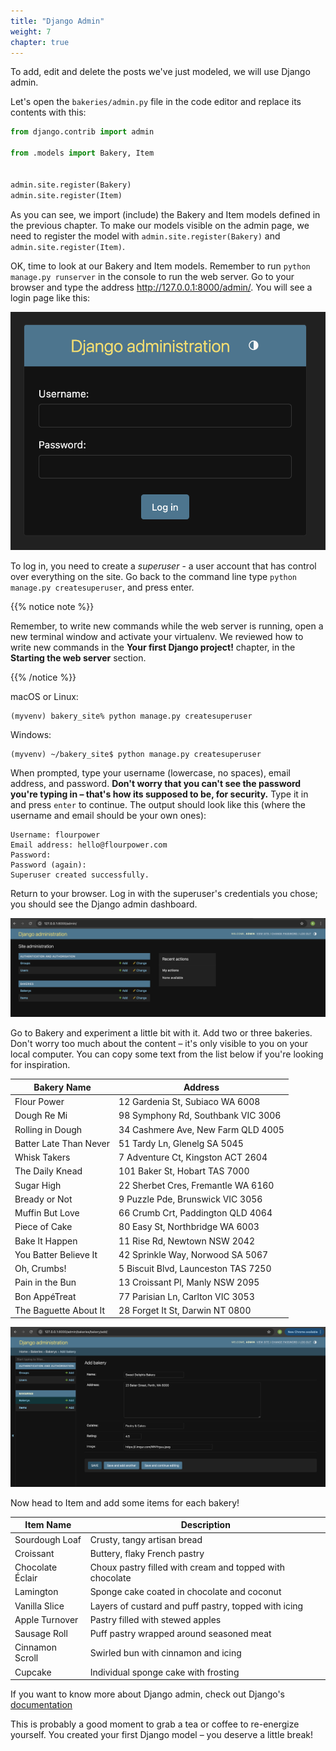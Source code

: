 ```yaml
---
title: "Django Admin"
weight: 7
chapter: true
---
```


To add, edit and delete the posts we've just modeled, we will use Django admin.

Let's open the `bakeries/admin.py` file in the code editor and replace its contents with this:


```python
from django.contrib import admin

from .models import Bakery, Item


admin.site.register(Bakery)
admin.site.register(Item)

```

As you can see, we import (include) the Bakery and Item models defined in the previous chapter. To make our models visible on the admin page, we need to register the model with `admin.site.register(Bakery)` and `admin.site.register(Item)`.

OK, time to look at our Bakery and Item models. Remember to run `python manage.py runserver` in the console to run the web server. Go to your browser and type the address http://127.0.0.1:8000/admin/. You will see a login page like this:

![Login page](images/login_page.png)

To log in, you need to create a *superuser* - a user account that has control over everything on the site. Go back to the command line type `python manage.py createsuperuser`, and press enter.

{{% notice note %}}

Remember, to write new commands while the web server is running, open a new terminal window and activate your virtualenv. We reviewed how to write new commands in the <b>Your first Django project!</b> chapter, in the <b>Starting the web server</b> section.

{{% /notice %}}

macOS or Linux:
```
(myvenv) bakery_site% python manage.py createsuperuser
```

Windows:
```
(myvenv) ~/bakery_site$ python manage.py createsuperuser
```

When prompted, type your username (lowercase, no spaces), email address, and password. **Don't worry that you can't see the password you're typing in – that's how its supposed to be, for security.** Type it in and press `enter` to continue. The output should look like this (where the username and email should be your own ones):

```
Username: flourpower
Email address: hello@flourpower.com
Password:
Password (again):
Superuser created successfully.
```

Return to your browser. Log in with the superuser's credentials you chose; you should see the Django admin dashboard.

![Django admin](images/django-admin_page.png)

Go to Bakery and experiment a little bit with it. Add two or three bakeries. Don't worry too much about the content – it's only visible to you on your local computer. You can copy some text from the list below if you're looking for inspiration. 

| Bakery Name            | Address                             |
| ---------------------- | ----------------------------------- |
| Flour Power            | 12 Gardenia St, Subiaco WA 6008     |
| Dough Re Mi            | 98 Symphony Rd, Southbank VIC 3006  |
| Rolling in Dough       | 34 Cashmere Ave, New Farm QLD 4005  |
| Batter Late Than Never | 51 Tardy Ln, Glenelg SA 5045        |
| Whisk Takers           | 7 Adventure Ct, Kingston ACT 2604   |
| The Daily Knead        | 101 Baker St, Hobart TAS 7000       |
| Sugar High             | 22 Sherbet Cres, Fremantle WA 6160  |
| Bready or Not          | 9 Puzzle Pde, Brunswick VIC 3056    |
| Muffin But Love        | 66 Crumb Crt, Paddington QLD 4064   |
| Piece of Cake          | 80 Easy St, Northbridge WA 6003     |
| Bake It Happen         | 11 Rise Rd, Newtown NSW 2042        |
| You Batter Believe It  | 42 Sprinkle Way, Norwood SA 5067    |
| Oh, Crumbs!            | 5 Biscuit Blvd, Launceston TAS 7250 |
| Pain in the Bun        | 13 Croissant Pl, Manly NSW 2095     |
| Bon AppéTreat          | 77 Parisian Ln, Carlton VIC 3053    |
| The Baguette About It  | 28 Forget It St, Darwin NT 0800     |

![Django admin](images/add-bakery.png)

Now head to Item and add some items for each bakery!

| Item Name           | Description                                              |
| ------------------- | -------------------------------------------------------- |
| Sourdough Loaf      | Crusty, tangy artisan bread                              |
| Croissant           | Buttery, flaky French pastry                             |
| Chocolate Éclair    | Choux pastry filled with cream and topped with chocolate |
| Lamington           | Sponge cake coated in chocolate and coconut              |
| Vanilla Slice       | Layers of custard and puff pastry, topped with icing     |
| Apple Turnover      | Pastry filled with stewed apples                         |
| Sausage Roll        | Puff pastry wrapped around seasoned meat                 |
| Cinnamon Scroll     | Swirled bun with cinnamon and icing                      |
| Cupcake             | Individual sponge cake with frosting                     |

If you want to know more about Django admin, check out Django's [documentation](https://docs.djangoproject.com/en/5.1/ref/contrib/admin/)

This is probably a good moment to grab a tea or coffee to re-energize yourself. You created your first Django model – you deserve a little break!
